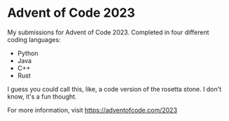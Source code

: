 # Advent of Code 2023
 My submissions for Advent of Code 2023.
 Completed in four different coding languages:
 - Python
 - Java
 - C++
 - Rust
 
 I guess you could call this, like, a code version of the rosetta stone. I don't know, it's a fun thought.
 
 For more information, visit https://adventofcode.com/2023
